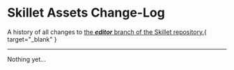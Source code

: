 # Skillet Assets Change-Log

A history of all changes to [the ***editor*** branch of the Skillet repository.](https://github.com/GodotSteam/Skillet/tree/editor){ target="\_blank" }

---

Nothing yet...
